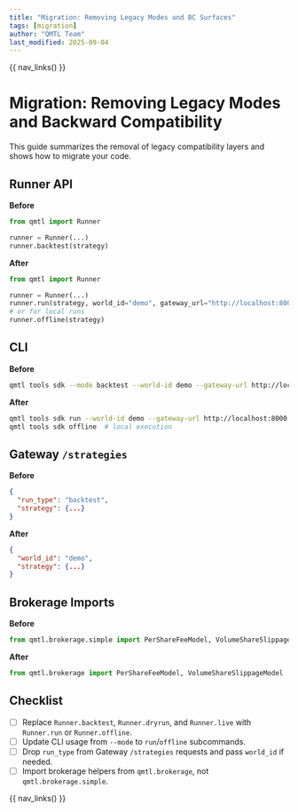 ```yaml
---
title: "Migration: Removing Legacy Modes and BC Surfaces"
tags: [migration]
author: "QMTL Team"
last_modified: 2025-09-04
---
```


{{ nav_links() }}

# Migration: Removing Legacy Modes and Backward Compatibility

This guide summarizes the removal of legacy compatibility layers and shows how to migrate your code.

## Runner API

**Before**

```python
from qmtl import Runner

runner = Runner(...)
runner.backtest(strategy)
```

**After**

```python
from qmtl import Runner

runner = Runner(...)
runner.run(strategy, world_id="demo", gateway_url="http://localhost:8000")
# or for local runs
runner.offline(strategy)
```

## CLI

**Before**

```bash
qmtl tools sdk --mode backtest --world-id demo --gateway-url http://localhost:8000
```

**After**

```bash
qmtl tools sdk run --world-id demo --gateway-url http://localhost:8000
qmtl tools sdk offline  # local execution
```

## Gateway `/strategies`

**Before**

```json
{
  "run_type": "backtest",
  "strategy": {...}
}
```

**After**

```json
{
  "world_id": "demo",
  "strategy": {...}
}
```

## Brokerage Imports

**Before**

```python
from qmtl.brokerage.simple import PerShareFeeModel, VolumeShareSlippageModel
```

**After**

```python
from qmtl.brokerage import PerShareFeeModel, VolumeShareSlippageModel
```

## Checklist

- [ ] Replace `Runner.backtest`, `Runner.dryrun`, and `Runner.live` with `Runner.run` or `Runner.offline`.
- [ ] Update CLI usage from `--mode` to `run`/`offline` subcommands.
- [ ] Drop `run_type` from Gateway `/strategies` requests and pass `world_id` if needed.
- [ ] Import brokerage helpers from `qmtl.brokerage`, not `qmtl.brokerage.simple`.

{{ nav_links() }}

